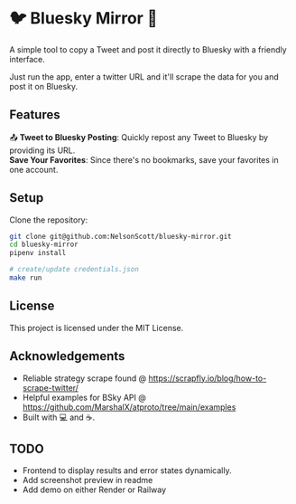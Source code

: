 # 🐦 Bluesky Mirror 🦋
A simple tool to copy a Tweet and post it directly to Bluesky with a friendly interface.

Just run the app, enter a twitter URL and it'll scrape the data for you and post it on Bluesky.

## Features
📤 **Tweet to Bluesky Posting**: Quickly repost any Tweet to Bluesky by providing its URL.  
**Save Your Favorites**: Since there's no bookmarks, save your favorites in one account.

## Setup
Clone the repository:
```bash
git clone git@github.com:NelsonScott/bluesky-mirror.git
cd bluesky-mirror
pipenv install

# create/update credentials.json
make run
```

## License
This project is licensed under the MIT License.

## Acknowledgements
* Reliable strategy scrape found @ https://scrapfly.io/blog/how-to-scrape-twitter/
* Helpful examples for BSky API @ https://github.com/MarshalX/atproto/tree/main/examples
* Built with 💻 and ☕.

## TODO
* Frontend to display results and error states dynamically.
* Add screenshot preview in readme
* Add demo on either Render or Railway